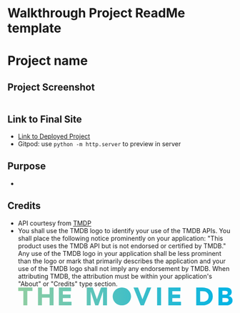 # Walkthrough Project ReadMe template

# Project name

## Project Screenshot

<img src="">

## Link to Final Site
* [Link to Deployed Project](https://rstan-dev.github.io/my-movie-app/)
* Gitpod: use `python -m http.server` to preview in server

## Purpose
* 

## Credits
* API courtesy from [TMDP](https://www.themoviedb.org/documentation/api)
* You shall use the TMDB logo to identify your use of the TMDB APIs. You shall place the following notice prominently on your application: "This product uses the TMDB API but is not endorsed or certified by TMDB." Any use of the TMDB logo in your application shall be less prominent than the logo or mark that primarily describes the application and your use of the TMDB logo shall not imply any endorsement by TMDB. When attributing TMDB, the attribution must be within your application's "About" or "Credits" type section.
<svg xmlns="http://www.w3.org/2000/svg" xmlns:xlink="http://www.w3.org/1999/xlink" viewBox="0 0 423.04 35.4"><defs><style>.cls-1{fill:url(#linear-gradient);}</style><linearGradient id="linear-gradient" y1="17.7" x2="423.04" y2="17.7" gradientUnits="userSpaceOnUse"><stop offset="0" stop-color="#90cea1"/><stop offset="0.56" stop-color="#3cbec9"/><stop offset="1" stop-color="#00b3e5"/></linearGradient></defs><title>Asset 1</title><g id="Layer_2" data-name="Layer 2"><g id="Layer_1-2" data-name="Layer 1"><path class="cls-1" d="M227.5,0h8.9l8.75,23.2h.1L254.15,0h8.35L247.9,35.4h-6.25Zm46.6,0h7.8V35.4h-7.8Zm22.2,0h24.05V7.2H304.1v6.6h15.35V21H304.1v7.2h17.15v7.2H296.3Zm55,0H363a33.54,33.54,0,0,1,8.07,1A18.55,18.55,0,0,1,377.75,4a15.1,15.1,0,0,1,4.52,5.53A18.5,18.5,0,0,1,384,17.8a16.91,16.91,0,0,1-1.63,7.58,16.37,16.37,0,0,1-4.37,5.5,19.52,19.52,0,0,1-6.35,3.37A24.59,24.59,0,0,1,364,35.4H351.29Zm7.81,28.2h4a21.57,21.57,0,0,0,5-.55,10.87,10.87,0,0,0,4-1.83,8.69,8.69,0,0,0,2.67-3.34,11.92,11.92,0,0,0,1-5.08,9.87,9.87,0,0,0-1-4.52,9,9,0,0,0-2.62-3.18,11.68,11.68,0,0,0-3.88-1.88,17.43,17.43,0,0,0-4.67-.62h-4.6ZM395.24,0h13.2a34.42,34.42,0,0,1,4.63.32,12.9,12.9,0,0,1,4.17,1.3,7.88,7.88,0,0,1,3,2.73A8.34,8.34,0,0,1,421.39,9a7.42,7.42,0,0,1-1.67,5,9.28,9.28,0,0,1-4.43,2.82v.1a10,10,0,0,1,3.18,1,8.38,8.38,0,0,1,2.45,1.85,7.79,7.79,0,0,1,1.57,2.62,9.16,9.16,0,0,1,.55,3.2,8.52,8.52,0,0,1-1.2,4.68,9.42,9.42,0,0,1-3.1,3,13.38,13.38,0,0,1-4.27,1.65,23.11,23.11,0,0,1-4.73.5h-14.5ZM403,14.15h5.65a8.16,8.16,0,0,0,1.78-.2A4.78,4.78,0,0,0,412,13.3a3.34,3.34,0,0,0,1.13-1.2,3.63,3.63,0,0,0,.42-1.8,3.22,3.22,0,0,0-.47-1.82,3.33,3.33,0,0,0-1.23-1.13,5.77,5.77,0,0,0-1.7-.58,10.79,10.79,0,0,0-1.85-.17H403Zm0,14.65h7a8.91,8.91,0,0,0,1.83-.2,4.78,4.78,0,0,0,1.67-.7,4,4,0,0,0,1.23-1.3,3.71,3.71,0,0,0,.47-2,3.13,3.13,0,0,0-.62-2A4,4,0,0,0,413,21.45,7.83,7.83,0,0,0,411,20.9a15.12,15.12,0,0,0-2.05-.15H403Zm-199,6.53H205a17.66,17.66,0,0,0,17.66-17.66h0A17.67,17.67,0,0,0,205,0h-.91A17.67,17.67,0,0,0,186.4,17.67h0A17.66,17.66,0,0,0,204.06,35.33ZM10.1,6.9H0V0H28V6.9H17.9V35.4H10.1ZM39,0h7.8V13.2H61.9V0h7.8V35.4H61.9V20.1H46.75V35.4H39ZM80.2,0h24V7.2H88v6.6h15.35V21H88v7.2h17.15v7.2h-25Zm55,0H147l8.15,23.1h.1L163.45,0H175.2V35.4h-7.8V8.25h-.1L158,35.4h-5.95l-9-27.15H143V35.4h-7.8Z"/></g></g></svg>


